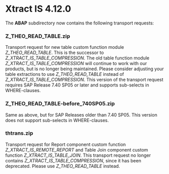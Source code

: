# Xtract IS 4.12.0

The **ABAP** subdirectory now contains the following transport requests:

### Z_THEO_READ_TABLE.zip
Transport request for new table custom function module *Z_THEO_READ_TABLE*. This is the successor to *Z_XTRACT_IS_TABLE_COMPRESSION*.
The old table function module *Z_XTRACT_IS_TABLE_COMPRESSION* will continue to work with our products, but is no longer being maintained. Please consider adjusting your table extractions to use *Z_THEO_READ_TABLE* instead of *Z_XTRACT_IS_TABLE_COMPRESSION*.
This version of the transport request requires SAP Release 7.40 SP05 or later and supports sub-selects in WHERE-clauses.

### Z_THEO_READ_TABLE-before_740SP05.zip
Same as above, but for SAP Releases older than 7.40 SP05. This version does not support sub-selects in WHERE-clauses.

### thtrans.zip
Transport request for Report component custom function *Z_XTRACT_IS_REMOTE_REPORT* and Table Join component custom function *Z_XTRACT_IS_TABLE_JOIN*. This transport request no longer contains *Z_XTRACT_IS_TABLE_COMPRESSION*, since it has been deprecated. Please use *Z_THEO_READ_TABLE* instead.